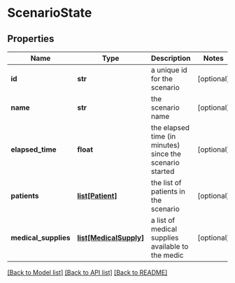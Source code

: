 # ScenarioState

## Properties
Name | Type | Description | Notes
------------ | ------------- | ------------- | -------------
**id** | **str** | a unique id for the scenario | [optional] 
**name** | **str** | the scenario name | [optional] 
**elapsed_time** | **float** | the elapsed time (in minutes) since the scenario started | [optional] 
**patients** | [**list[Patient]**](Patient.md) | the list of patients in the scenario | [optional] 
**medical_supplies** | [**list[MedicalSupply]**](MedicalSupply.md) | a list of medical supplies available to the medic | [optional] 

[[Back to Model list]](../README.md#documentation-for-models) [[Back to API list]](../README.md#documentation-for-api-endpoints) [[Back to README]](../README.md)

